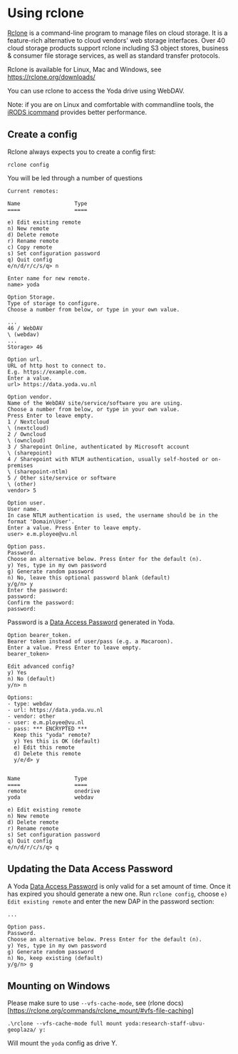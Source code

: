 # Using rclone
[Rclone](https://rclone.org/) is a command-line program to manage files on cloud storage. 
It is a feature-rich alternative to cloud vendors' web storage interfaces. 
Over 40 cloud storage products support rclone including S3 object stores, business & consumer file storage services, 
as well as standard transfer protocols.

Rclone is available for Linux, Mac and Windows, see https://rclone.org/downloads/ 

You can use rclone to access the Yoda drive using WebDAV.

Note: if you are on Linux and comfortable with commandline tools, the [iRODS icommand](icommands.md) provides better performance.

## Create a config
Rclone always expects you to create a config first:
```
rclone config
```
You will be led through a number of questions
```
Current remotes:

Name                 Type
====                 ====

e) Edit existing remote
n) New remote
d) Delete remote
r) Rename remote
c) Copy remote
s) Set configuration password
q) Quit config
e/n/d/r/c/s/q> n

Enter name for new remote.
name> yoda

Option Storage.
Type of storage to configure.
Choose a number from below, or type in your own value.

...
46 / WebDAV
\ (webdav)
...
Storage> 46

Option url.
URL of http host to connect to.
E.g. https://example.com.
Enter a value.
url> https://data.yoda.vu.nl

Option vendor.
Name of the WebDAV site/service/software you are using.
Choose a number from below, or type in your own value.
Press Enter to leave empty.
1 / Nextcloud
\ (nextcloud)
2 / Owncloud
\ (owncloud)
3 / Sharepoint Online, authenticated by Microsoft account
\ (sharepoint)
4 / Sharepoint with NTLM authentication, usually self-hosted or on-premises
\ (sharepoint-ntlm)
5 / Other site/service or software
\ (other)
vendor> 5

Option user.
User name.
In case NTLM authentication is used, the username should be in the format 'Domain\User'.
Enter a value. Press Enter to leave empty.
user> e.m.ployee@vu.nl

Option pass.
Password.
Choose an alternative below. Press Enter for the default (n).
y) Yes, type in my own password
g) Generate random password
n) No, leave this optional password blank (default)
y/g/n> y
Enter the password:
password:
Confirm the password:
password:
```
Password is a [Data Access Password](data-access-password.md) generated in Yoda.
```
Option bearer_token.
Bearer token instead of user/pass (e.g. a Macaroon).
Enter a value. Press Enter to leave empty.
bearer_token>

Edit advanced config?
y) Yes
n) No (default)
y/n> n

Options:
- type: webdav
- url: https://data.yoda.vu.nl
- vendor: other
- user: e.m.ployee@vu.nl
- pass: *** ENCRYPTED ***
  Keep this "yoda" remote?
  y) Yes this is OK (default)
  e) Edit this remote
  d) Delete this remote
  y/e/d> y


Name                 Type
====                 ====
remote               onedrive
yoda                 webdav

e) Edit existing remote
n) New remote
d) Delete remote
r) Rename remote
s) Set configuration password
q) Quit config
e/n/d/r/c/s/q> q
```

## Updating the Data Access Password
A Yoda [Data Access Password](data-access-password.md) is only valid for a set amount of time. Once it has expired you should generate a new one. Run `rclone config`, choose `e) Edit existing remote` and enter the new DAP in the password section:
```
...

Option pass.
Password.
Choose an alternative below. Press Enter for the default (n).
y) Yes, type in my own password
g) Generate random password
n) No, keep existing (default)
y/g/n> g
```

## Mounting on Windows
Please make sure to use `--vfs-cache-mode`, see (rlone docs)[https://rclone.org/commands/rclone_mount/#vfs-file-caching]

```
.\rclone --vfs-cache-mode full mount yoda:research-staff-ubvu-geoplaza/ y:
```
Will mount the `yoda` config as drive Y.